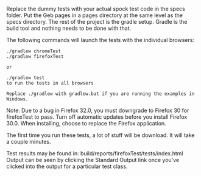 Replace the dummy tests with your actual spock test code in the specs folder.
Put the Geb pages in a pages directory at the same level as the specs directory.
The rest of the project is the gradle setup. Gradle is the build tool and nothing needs to be done with that.

The following commands will launch the tests with the individual browsers:

    ./gradlew chromeTest
    ./gradlew firefoxTest

    or

    ./gradlew test
    to run the tests in all browsers

    Replace ./gradlew with gradlew.bat if you are running the examples in Windows.

Note: Due to a bug in Firefox 32.0, you must downgrade to Firefox 30 for firefoxTest to pass. Turn off automatic updates before you install Firefox 30.0. When installing, choose to replace the Firefox application.

The first time you run these tests, a lot of stuff will be download. It will take a couple minutes.

Test results may be found in: build/reports/firefoxTest/tests/index.html
Output can be seen by clicking the Standard Output link once you've clicked into the output for a particular test class.
